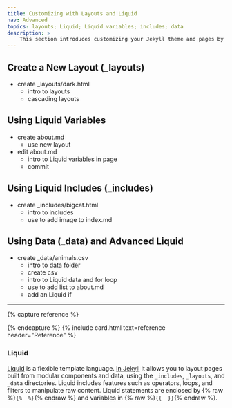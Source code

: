 ```yaml
---
title: Customizing with Layouts and Liquid
nav: Advanced
topics: layouts; Liquid; Liquid variables; includes; data
description: >
    This section introduces customizing your Jekyll theme and pages by adding new layouts, includes, and data.
---
```


## Create a New Layout (_layouts)

- create _layouts/dark.html 
    - intro to layouts
    - cascading layouts

## Using Liquid Variables

- create about.md 
    - use new layout
- edit about.md
    - intro to Liquid variables in page
    - commit 

## Using Liquid Includes (_includes)

- create _includes/bigcat.html
    - intro to includes
    - use to add image to index.md

## Using Data (_data) and Advanced Liquid

- create _data/animals.csv
    - intro to data folder 
    - create csv
    - intro to Liquid data and for loop 
    - use to add list to about.md
    - add an Liquid if


-------------

{% capture reference %}


{% endcapture %}
{% include card.html text=reference header="Reference" %}


### Liquid

[Liquid](http://shopify.github.io/liquid/) is a flexible template language.
[In Jekyll](https://jekyllrb.com/docs/templates/) it allows you to layout pages built from modular components and data, using the `_includes`, `_layouts`, and `_data` directories.
Liquid includes features such as operators, loops, and filters to manipulate raw content. 
Liquid statements are enclosed by {% raw %}`{%  %}`{% endraw %} and variables in {% raw %}`{{  }}`{% endraw %}.
